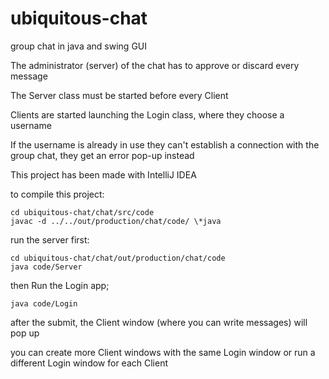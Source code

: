 # ubiquitous-chat
group chat in java and swing GUI

The administrator (server) of the chat has to approve or discard every message

The Server class must be started before every Client

Clients are started launching the Login class, where they choose a username

If the username is already in use they can't establish a connection with the 
group chat, they get an error pop-up instead

This project has been made with IntelliJ IDEA

to compile this project:

~~~
cd ubiquitous-chat/chat/src/code
javac -d ../../out/production/chat/code/ \*java
~~~

run the server first:

~~~
cd ubiquitous-chat/chat/out/production/chat/code
java code/Server
~~~

then Run the Login app;

~~~
java code/Login
~~~

after the submit, the Client window (where you can write messages) will pop up

you can create more Client windows with the same Login window
or run a different Login window for each Client
